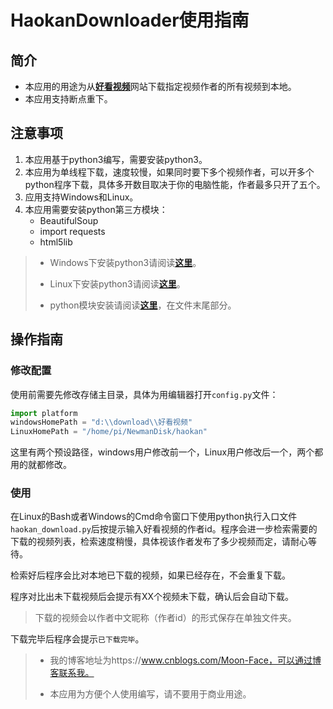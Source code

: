# HaokanDownloader使用指南

## 简介

- 本应用的用途为从[**好看视频**](https://haokan.hao123.com/)网站下载指定视频作者的所有视频到本地。
- 本应用支持断点重下。

## 注意事项

1. 本应用基于python3编写，需要安装python3。
2. 本应用为单线程下载，速度较慢，如果同时要下多个视频作者，可以开多个python程序下载，具体多开数目取决于你的电脑性能，作者最多只开了五个。
3. 应用支持Windows和Linux。
4. 本应用需要安装python第三方模块：
   - BeautifulSoup
   - import requests
   - html5lib

> - Windows下安装python3请阅读[**这里**](https://www.cnblogs.com/Moon-Face/p/14440627.html)。
>
> - Linux下安装python3请阅读[**这里**](https://www.cnblogs.com/Moon-Face/p/14469617.html)。
> - python模块安装请阅读[**这里**](https://www.cnblogs.com/Moon-Face/p/14465792.html)，在文件末尾部分。

## 操作指南

### 修改配置

使用前需要先修改存储主目录，具体为用编辑器打开`config.py`文件：

```python
import platform
windowsHomePath = "d:\\download\\好看视频"
LinuxHomePath = "/home/pi/NewmanDisk/haokan"
```

这里有两个预设路径，windows用户修改前一个，Linux用户修改后一个，两个都用的就都修改。

### 使用

在Linux的Bash或者Windows的Cmd命令窗口下使用python执行入口文件`haokan_download.py`后按提示输入好看视频的作者id。程序会进一步检索需要的下载的视频列表，检索速度稍慢，具体视该作者发布了多少视频而定，请耐心等待。

检索好后程序会比对本地已下载的视频，如果已经存在，不会重复下载。

程序对比出未下载视频后会提示有XX个视频未下载，确认后会自动下载。

> 下载的视频会以作者中文昵称（作者id）的形式保存在单独文件夹。

下载完毕后程序会提示`已下载完毕`。

> - 我的博客地址为https://www.cnblogs.com/Moon-Face，可以通过博客联系我。
>
> - 本应用为方便个人使用编写，请不要用于商业用途。




